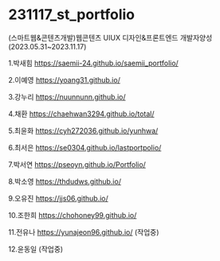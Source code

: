 # 231117_st_portfolio
(스마트웹&콘텐츠개발)웹콘텐츠 UIUX 디자인&프론트엔드 개발자양성(2023.05.31~2023.11.17)

1.박새힘 https://saemii-24.github.io/saemii_portfolio/

2.이예영 https://yoang31.github.io/

3.강누리 https://nuunnunn.github.io/

4.채환 https://chaehwan3294.github.io/total/

5.최윤화 https://cyh272036.github.io/yunhwa/

6.최서은 https://se0304.github.io/lastportpolio/

7.박서연 https://pseoyn.github.io/Portfolio/

8.박소영 https://thdudws.github.io/

9.오유진 https://jjs06.github.io/

10.조한희 https://chohoney99.github.io/

11.전유나 https://yunajeon96.github.io/ (작업중)

12.윤동일 (작업중)